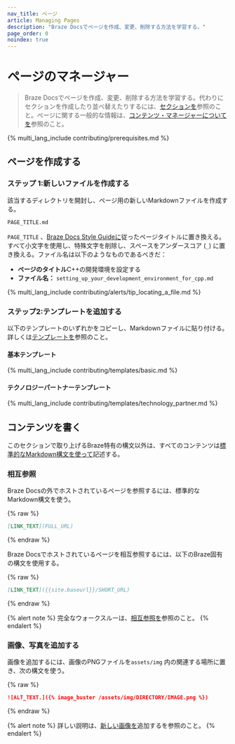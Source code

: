 ```yaml
---
nav_title: ページ
article: Managing Pages
description: "Braze Docsでページを作成、変更、削除する方法を学習する。"
page_order: 0
noindex: true
---
```


# ページのマネージャー

> Braze Docsでページを作成、変更、削除する方法を学習する。代わりにセクションを作成したり並べ替えたりするには、[セクションを]({{site.baseurl}}/contributing/content_management/sections/)参照のこと。ページに関する一般的な情報は、[コンテンツ・マネージャーについてを]({{site.baseurl}}/contributing/content_management/#pages)参照のこと。

{% multi_lang_include contributing/prerequisites.md %}

## ページを作成する

### ステップ 1:新しいファイルを作成する

該当するディレクトリを開封し、ページ用の新しいMarkdownファイルを作成する。

```bash
PAGE_TITLE.md
```

`PAGE_TITLE` 、[Braze Docs Style Guideに]({{site.baseurl}}/contributing/style_guide/)従ったページタイトルに置き換える。すべて小文字を使用し、特殊文字を削除し、スペースをアンダースコア (`_`) に置き換える。ファイル名は以下のようなものであるべきだ：

- **ページのタイトル**C++の開発環境を設定する
- **ファイル名：** `setting_up_your_development_environment_for_cpp.md`

{% multi_lang_include contributing/alerts/tip_locating_a_file.md %}

### ステップ2:テンプレートを追加する

以下のテンプレートのいずれかをコピーし、Markdownファイルに貼り付ける。詳しくは[テンプレートを]({{site.baseurl}}/contributing/templates/)参照のこと。

#### 基本テンプレート

{% multi_lang_include contributing/templates/basic.md %}

#### テクノロジーパートナーテンプレート

{% multi_lang_include contributing/templates/technology_partner.md %}

## コンテンツを書く

このセクションで取り上げるBraze特有の構文以外は、すべてのコンテンツは[標準的なMarkdown構文を使って](https://www.markdownguide.org/basic-syntax/)記述する。

### 相互参照

Braze Docsの外でホストされているページを参照するには、標準的なMarkdown構文を使う。

{% raw %}
```markdown
[LINK_TEXT](FULL_URL)
```
{% endraw %}

Braze Docsでホストされているページを相互参照するには、以下のBraze固有の構文を使用する。

{% raw %}
```markdown
[LINK_TEXT]({{site.baseurl}}/SHORT_URL)
```
{% endraw %}

{% alert note %}
完全なウォークスルーは、[相互参照を]({{site.baseurl}}/contributing/content_management/cross_referencing/)参照のこと。
{% endalert %}

### 画像、写真を追加する

画像を追加するには、画像のPNGファイルを`assets/img` 内の関連する場所に置き、次の構文を使う。

{% raw %}
```markdown
![ALT_TEXT.]({% image_buster /assets/img/DIRECTORY/IMAGE.png %})
```
{% endraw %}

{% alert note %}
詳しい説明は、[新しい画像を]({{site.baseurl}}/contributing/content_management/images/)追加するを参照のこと。
{% endalert %}
